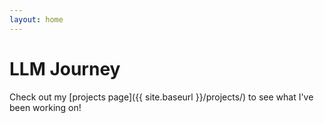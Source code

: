 ```yaml
---
layout: home
---
```


# LLM Journey

Check out my [projects page]({{ site.baseurl }}/projects/) to see what I've been working on!
